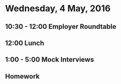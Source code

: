 Wednesday,  4 May, 2016
=======================

10:30 - 12:00 Employer Roundtable
--------------------------------

12:00 Lunch
-----------

1:00 - 5:00 Mock Interviews
---------------------------

Homework
--------
